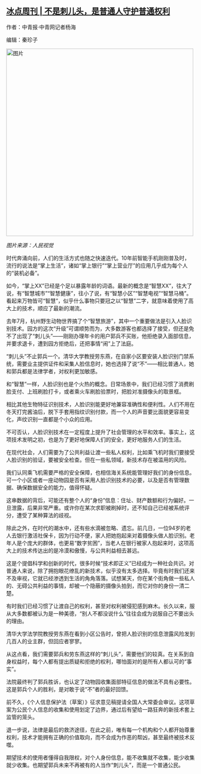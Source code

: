 <!--1607550629000-->
[冰点周刊 | 不是刺儿头，是普通人守护普通权利](https://chinadigitaltimes.net/chinese/2020/12/%e5%86%b0%e7%82%b9%e5%91%a8%e5%88%8a-%e4%b8%8d%e6%98%af%e5%88%ba%e5%84%bf%e5%a4%b4%ef%bc%8c%e6%98%af%e6%99%ae%e9%80%9a%e4%ba%ba%e5%ae%88%e6%8a%a4%e6%99%ae%e9%80%9a%e6%9d%83%e5%88%a9/)
------

<p>作者：中青报·中青网记者杨海</p><p>编辑：秦珍子</p><p><img src="https://chinadigitaltimes.net/chinese/files/2020/12/post-660369-5fd146a77ef49." alt="图片" width="500" class="aligncenter"></p><p><em>图片来源：人民视觉</em></p><p>时代奔涌向前，人们的生活方式也随之快速迭代。10年前智能手机刚刚普及时，流行的说法是“掌上生活”，诸如“掌上银行”“掌上营业厅”的应用几乎成为每个人的“装机必备”。</p><p>如今，“掌上XX”已经是个足以暴露年龄的词语。最新的概念是“智慧XX”，往大了说，有“智慧城市”“智慧健康”，往小了说，有“智慧小区”“智慧电视”“智慧马桶”。看起来万物皆可“智慧”，似乎什么事物只要冠之以“智慧”二字，就意味着使用了高大上的技术，顺应了最新的潮流。</p><p>去年7月，杭州野生动物世界搞了个“智慧旅游”，其中一个重要做法是引入人脸识别技术。园方的这次“升级”可谓顺势而为，大多数游客也都选择了接受，但还是免不了出现了“刺儿头”——刚刚办理年卡的用户郭兵不买账，他拒绝录入面部信息，并要求退卡，遭到园方拒绝后，还把事情“闹”上了法庭。</p><p>“刺儿头”不止郭兵一个。清华大学教授劳东燕，在自家小区要安装人脸识别门禁系统，需要业主提供证件和采集人脸信息时，她也选择了说“不”——相比普通人，她和郭兵都是法律学者，对权利更加敏感。</p><p>和“智慧”一样，人脸识别也是个火热的概念。日常场景中，我们已经习惯了消费刷脸支付、上班刷脸打卡，或者乘火车刷脸验票时，把脸对准摄像头的取景框。</p><p>相比其他生物特征识别技术，人脸识别能更好地兼容准确性和便利性。人们不用在冬天打完酱油后，脱下手套用指纹识别付款，而一个人的声音要比面貌更容易变化，声纹识别一直都是个小众的应用。</p><p>不可否认，人脸识别技术在一定程度上提升了社会管理的水平和效率。事实上，这项技术发明之初，也是为了更好地保障人们的安全，更好地服务人们的生活。</p><p>在现代社会，人们需要为了公共利益让渡一些私人权利，比如乘飞机时我们要接受人脸识别的验证，要被安全检查。但在一些私领域，新技术存在被滥用的风险。</p><p>我们认同乘飞机需要严格的安全保障，也相信海关系统能管理好我们的身份信息。可一个小区或者一座动物园是否有采用人脸识别技术的必要，以及是否有管理数据、确保数据安全的能力，值得怀疑。</p><p>这串数据的背后，可能还有整个人的“身份”信息：住址、财产数额和行为偏好。一旦泄露，后果非常严重。或许你在某次求职被刷掉时，还不知自己已经被系统评分，遭受了某种算法的歧视。</p><p>除此之外，在时代的潮水中，还有些水滴被忽略、遗忘。前几日，一位94岁的老人去银行激活社保卡，因为行动不便，家人把她抱起来对着摄像头做人脸识别。老年人是个庞大的群体，也更易“数字贫困”，当老人在银行被家人抱起来时，这项高大上的技术传达出的是冷漠和傲慢，与公共利益相去甚远。</p><p>这是个提倡科学和创新的时代，很多时候“技术即正义”已经成为一种社会共识。对普通人来说，除了拥抱眼花缭乱的新技术，似乎没有太多选择。毕竟有时我们还来不及审视，它就已经渗透到生活的角角落落。试想某天，你在某个街角做一些私人的、无碍公共利益的事情，却被一个隐蔽的摄像头拍到，而它对你的身份一清二楚。</p><p>有时我们已经习惯了让渡自己的权利，甚至对权利被侵犯感到麻木。长久以来，服从大多数都被认为是一种美德，“别人不都没说什么”往往会成为说服自己不要出头的理由。</p><p>清华大学法学院教授劳东燕在看到小区公告时，曾把人脸识别的信息泄露风险发到几百人的业主群，但回应者寥寥。</p><p>从这点看，我们需要郭兵和劳东燕这样的“刺儿头”，需要他们的较真。在关系到自身权益时，每个人都有提出质疑和拒绝的权利，哪怕面对的是所有人都认可的“事实”。</p><p>法院最终判了郭兵胜诉，也认定了动物园收集面部特征信息的做法不具有必要性。这是郭兵个人的胜利，是对敢于说“不”者的最好回馈。</p><p>前不久，《个人信息保护法（草案）》征求意见稿提请全国人大常委会审议。这项草案为公民个人信息的收集和使用划定了边界，通过后有望给一路狂奔的新技术套上监管的笼头。</p><p>退一步说，法律是最后的救济途径，在此之前，唯有每一个机构和个人都开始尊重权利，技术才能拥有正确的价值取向，而不会成为作恶的帮凶，甚至最终被技术反噬。</p><p>期望技术的使用者懂得自我限权，对个人身份信息，能不收集就不收集，能少收集就少收集。也期望郭兵未来不再被有的人当作“刺儿头”，而是一个普通公民。</p>
